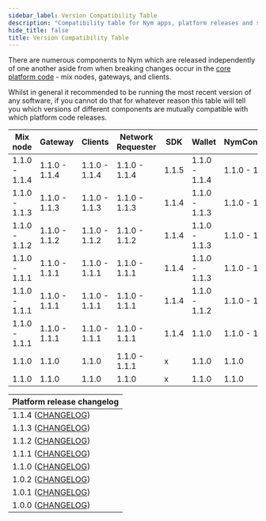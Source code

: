 ```yaml
---
sidebar_label: Version Compatibility Table  
description: "Compatibility table for Nym apps, platform releases and smart contracts"
hide_title: false 
title: Version Compatibility Table
---
```


There are numerous components to Nym which are released independently of one another aside from when breaking changes occur in the [core platform code](https://github.com/nymtech/nym/) - mix nodes, gateways, and clients.  

Whilst in general it recommended to be running the most recent version of any software, if you cannot do that for whatever reason this table will tell you which versions of different components are mutually compatible with which platform code releases.

| Mix node      | Gateway       | Clients       | Network Requester | SDK   | Wallet        | NymConnect    | Network Explorer | Mixnet contract | Vesting contract |
| ------------- | ------------- | ------------- | ----------------- | ----- | ------------- | ------------- | ---------------- | --------------- | ---------------- |
| 1.1.0 - 1.1.4 | 1.1.0 - 1.1.4 | 1.1.0 - 1.1.4 | 1.1.0 - 1.1.4     | 1.1.5 | 1.1.0 - 1.1.4 | 1.1.0 - 1.1.4 | 1.1.0 - 1.1.2    | 1.1.0           | 1.1.0            |
| 1.1.0 - 1.1.3 | 1.1.0 - 1.1.3 | 1.1.0 - 1.1.3 | 1.1.0 - 1.1.3     | 1.1.4 | 1.1.0 - 1.1.3 | 1.1.0 - 1.1.3 | 1.1.0 - 1.1.2    | 1.1.0           | 1.1.0            |
| 1.1.0 - 1.1.2 | 1.1.0 - 1.1.2 | 1.1.0 - 1.1.2 | 1.1.0 - 1.1.2     | 1.1.4 | 1.1.0 - 1.1.3 | 1.1.0 - 1.1.3 | 1.1.0 - 1.1.2    | 1.1.0           | 1.1.0            |
| 1.1.0 - 1.1.1 | 1.1.0 - 1.1.1 | 1.1.0 - 1.1.1 | 1.1.0 - 1.1.1     | 1.1.4 | 1.1.0 - 1.1.3 | 1.1.0 - 1.1.3 | 1.1.0 - 1.1.2    | 1.1.0           | 1.1.0            |
| 1.1.0 - 1.1.1 | 1.1.0 - 1.1.1 | 1.1.0 - 1.1.1 | 1.1.0 - 1.1.1     | 1.1.4 | 1.1.0 - 1.1.2 | 1.1.0 - 1.1.2 | 1.1.0 - 1.1.2    | 1.1.0           | 1.1.0            |
| 1.1.0 - 1.1.1 | 1.1.0 - 1.1.1 | 1.1.0 - 1.1.1 | 1.1.0 - 1.1.1     | 1.1.4 | 1.1.0         | 1.1.0 - 1.1.1 | 1.1.0            | 1.1.0           | 1.1.0            |
| 1.1.0         | 1.1.0         | 1.1.0         | 1.1.0 - 1.1.1     | x     | 1.1.0         | 1.1.0         | 1.1.0            | 1.1.0           | 1.1.0            |
| 1.1.0         | 1.1.0         | 1.1.0         | 1.1.0             | x     | 1.1.0         | 1.1.0         | 1.1.0            | 1.1.0           | 1.1.0            |

| Platform release changelog                                                                       |
| ------------------------------------------------------------------------------------------------ |
| 1.1.4 ([CHANGELOG](https://github.com/nymtech/nym/blob/release/v1.1.4/CHANGELOG.md))             | 
| 1.1.3 ([CHANGELOG](https://github.com/nymtech/nym/blob/release/v1.1.3/CHANGELOG.md))             |
| 1.1.2 ([CHANGELOG](https://github.com/nymtech/nym/blob/develop/CHANGELOG.md))                    |
| 1.1.1 ([CHANGELOG](https://github.com/nymtech/nym/blob/release/nym-connect-v1.1.1/CHANGELOG.md)) |
| 1.1.0 ([CHANGELOG](https://github.com/nymtech/nym/blob/release/v1.1.0/CHANGELOG.md))             |
| 1.0.2 ([CHANGELOG](https://github.com/nymtech/nym/blob/nym-binaries-1.0.2/CHANGELOG.md))         |
| 1.0.1 ([CHANGELOG](https://github.com/nymtech/nym/blob/nym-binaries-1.0.1/CHANGELOG.md))         |
| 1.0.0 ([CHANGELOG](https://github.com/nymtech/nym/blob/nym-binaries-1.0.0/CHANGELOG.md))         |
